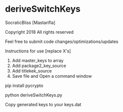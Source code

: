 # deriveSwitchKeys
SocraticBliss [Mastarifla]

Copyright 2018 All rights reserved

Feel free to submit code changes/optimizations/updates


Instructions for use [replace X's]

1) Add master_keys to array
2) Add package2_key_source
3) Add titlekek_source
4) Save file and Open a command window

pip install pycrypto

python deriveSwitchKeys.py

Copy generated keys to your keys.dat
